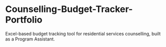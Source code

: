 # Counselling-Budget-Tracker-Portfolio
Excel-based budget tracking tool for residential services counselling, built as a Program Assistant.
